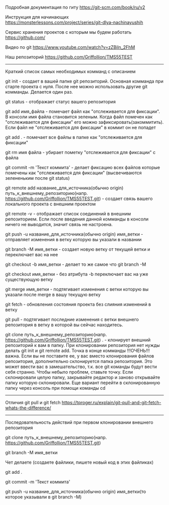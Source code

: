 Подробная документация по гиту https://git-scm.com/book/ru/v2

Инструкция для начинающих https://monsterlessons.com/project/series/git-dlya-nachinayushih

Сервис хранения проектов с которым мы будем работать https://github.com/

Видео по git https://www.youtube.com/watch?v=zZBiln_2FhM

Наш репозиторий https://github.com/Griffollion/TMS55TEST

-------------------------------------------------------------------------

Краткий список самых необходимых комманд с описанием

git init - создает в вашей папке git репозиторий. Основная комманда при старте проекта с нуля. После нее можно использовать другие git комманды. Делается один раз.  

git status - отображает статус вашего репозитория

git add имя_файла - помечает файл как "отслеживается для фиксации". В консоли имя файла становится зеленым. Когда файл помечен как "отслеживается для фиксации" его можно зафиксировать(закоммитить). Если файл не "отслеживается для фиксации" в коммит он не попадет

git add . - помечает все файлы в папке как "отслеживается для фиксации"

git rm имя файла - убирает пометку "отслеживается для фиксации" с файла

git commit -m 'Текст коммита' - делает фиксацию всех файлов которые помечены как "отслеживается для фиксации" (высвечиваются зелененьким после git status)

git remote add название_для_источника(обычно origin) путь_к_внешнему_репозиторию(напр. https://github.com/Griffollion/TMS55TEST.git) - создает связь вашего локального проекта с внешним проектом

git remote -v - отображает список соединений в внешним репозиторием. Если после введения данной комманды в консоли ничего не выводится, значит связь не настроена.

git push -u название_для_источника(обычно origin) имя_ветки - отправляет изменения в ветку которую вы указали в названии

git branch -M имя_ветки - создает новую ветку от текущей ветки и переключает вас на нее

git checkout -b имя_ветки - делает то же самое что git branch -M

git checkout имя_ветки - без атрибута -b переключает вас на уже существующую ветку

git merge имя_ветки - подтягивает изменения с ветки которую вы указали после merge в вашу текущую ветку

git fetch - обновления состояния проекта без слияния изменений в ветку 

git pull - подтягивает последние изменения с ветки внешнего репозитория в ветку в которой вы сейчас находитесь.

git clone путь_к_внешнему_репозиторию(напр. https://github.com/Griffollion/TMS55TEST.git) . - клонирует внешний репозиторий к вам в папку. При клонировании репозитория нет нужды делать git init и git remote add. Точка в конце комманды !!!ОЧЕНЬ!!! важна. Если вы не поставите ее, у вас вместо клонирования файлов репозитория, дополнительно склонируется папка репозитория. Это может ввести вас в замешательство, т.к. все git команды будут вести себя странно. Чтобы небыло проблем, ставьте точку. Если склонировали целую папку, закрывайте редактор и заново открывайте папку которую склонировали. Еще вариант перейти в склонированную папку через консоль при помощи команды cd

--------------------------------------------------------------------------------------------------------------

Отличия git pull и git fetch https://tproger.ru/explain/git-pull-and-git-fetch-whats-the-difference/

-------------------------------------------------------------------------------------------------------------

Последовательность действий при первом клонировании внешнего репозитория

git clone путь_к_внешнему_репозиторию(напр. https://github.com/Griffollion/TMS55TEST.git)

git branch -M имя_ветки

Чет делаете (создаете файлики, пишете новый код в этих файликах)

git add .

git commit -m 'Текст коммита'

git push -u название_для_источника(обычно origin) имя_ветки(то которое указывали в git branch -M)

